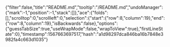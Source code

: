 {"filter":false,"title":"README.md","tooltip":"/README.md","undoManager":{"mark":-1,"position":-1,"stack":[]},"ace":{"folds":[],"scrolltop":0,"scrollleft":0,"selection":{"start":{"row":8,"column":19},"end":{"row":8,"column":19},"isBackwards":false},"options":{"guessTabSize":true,"useWrapMode":false,"wrapToView":true},"firstLineState":0},"timestamp":1567663697517,"hash":"a1d98297dca846ba16b7848e3982fa4c663d1035"}